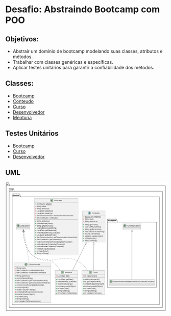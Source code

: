 # Desafio: Abstraindo Bootcamp com POO
## Objetivos:
* Abstrair um domínio de bootcamp modelando suas classes, atributos e métodos.
* Trabalhar com classes genéricas e específicas.
* Aplicar testes unitários para garantir a confiabilidade dos métodos.

## Classes:
* [Bootcamp](https://github.com/brunosouza2/desafio-poo-abstraindo-bootcamp/blob/main/src/main/java/br/com/dominio/Bootcamp.java)
* [Conteudo](https://github.com/brunosouza2/desafio-poo-abstraindo-bootcamp/blob/main/src/main/java/br/com/dominio/Conteudo.java)
* [Curso](https://github.com/brunosouza2/desafio-poo-abstraindo-bootcamp/blob/main/src/main/java/br/com/dominio/Curso.java)
* [Desenvolvedor](https://github.com/brunosouza2/desafio-poo-abstraindo-bootcamp/blob/main/src/main/java/br/com/dominio/Desenvolvedor.java)
* [Mentoria](https://github.com/brunosouza2/desafio-poo-abstraindo-bootcamp/blob/main/src/main/java/br/com/dominio/Mentoria.java)

## Testes Unitários
* [Bootcamp](https://github.com/brunosouza2/desafio-poo-abstraindo-bootcamp/blob/main/src/test/java/br/com/dominio/BootcampTest.java)
* [Curso](https://github.com/brunosouza2/desafio-poo-abstraindo-bootcamp/blob/main/src/test/java/br/com/dominio/CursoTest.java)
* [Desenvolvedor](https://github.com/brunosouza2/desafio-poo-abstraindo-bootcamp/blob/main/src/test/java/br/com/dominio/DesenvolvedorTest.java)

## UML
![](https://raw.githubusercontent.com/brunosouza2/desafio-poo-abstraindo-bootcamp/main/assets/bootcamp-uml.png)